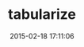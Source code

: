 ---
layout: post
title:  "tabularize"
repo:   "junegunn/tabularize"
date:   2015-02-18 17:11:06
gemurl: 
---
